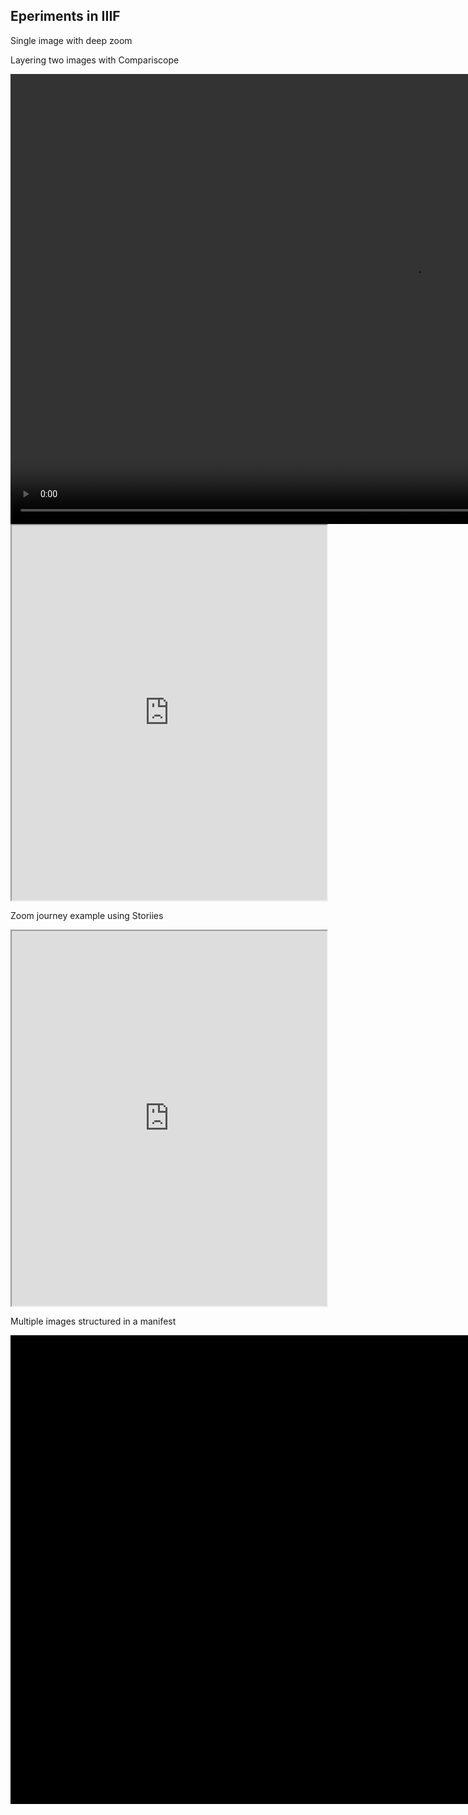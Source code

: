 ## Eperiments in IIIF

Single image with deep zoom

Layering two images with Compariscope

<video controls="controls" video width="1280" height="720">
    <source src="https://dhsi-iiif.github.io/2019/noirchivist/compariscope2.mp4" type="video/mp4"></video>

<iframe width="100%" height="600" src="https://dhsi-iiif.github.io/2019/noirchivist/compariscope2.mp4?embed=true" title="St Cecilia: from desing to engraving" id="Overlayvideo" allowfullscreen></iframe>

Zoom journey example using Storiies

<iframe width="100%" height="600" src="https://storiiies.cogapp.com/viewer/2a19i/St-Cecilia-The-Palace-of-Art?embed=true" title="St Cecilia, The Palace of Art"></iframe>

Multiple images structured in a manifest

<div class="uv" data-locale="en-GB:English (GB),cy-GB:Cymraeg" data-config="/config.json" data-uri="https://dhsi-iiif.github.io/2019/noirchivist/manifest.json" data-collectionindex="0" data-manifestindex="0" data-sequenceindex="0" data-canvasindex="1" data-xywh="-1538,-160,6729,3182" data-rotation="0" style="width:1000px; height:750px; background-color: #000"></div><script type="text/javascript" id="embedUV" src="https://universalviewer.io/vendor/uv/lib/embed.js"></script><script type="text/javascript">/* wordpress fix */</script>



